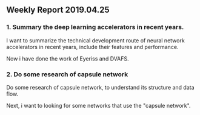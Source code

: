 ## Weekly Report 2019.04.25



### 1. Summary the deep learning accelerators in recent years.

I want to summarize the technical development route of neural network accelerators in recent years, include their features and performance.

Now i have done the work of Eyeriss and DVAFS.



### 2. Do some research of capsule network

Do some research of capsule network, to understand its structure and data flow.

Next, i want to looking for some networks that use the "capsule network".